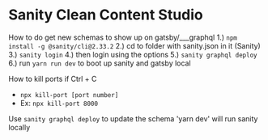 # Sanity Clean Content Studio

How to do get new schemas to show up on gatsby/___graphql
1.) `npm install -g @sanity/cli@2.33.2`
2.) cd to folder with sanity.json in it (Sanity)
3.) `sanity login`
4.) then login using the options
5.) `sanity graphql deploy`
6.) run `yarn run dev` to boot up sanity and gatsby local

How to kill ports if Ctrl + C
- `npx kill-port [port number]` 
- Ex: `npx kill-port 8000`

Use  `sanity graphql deploy` to update the schema
'yarn dev' will run sanity locally